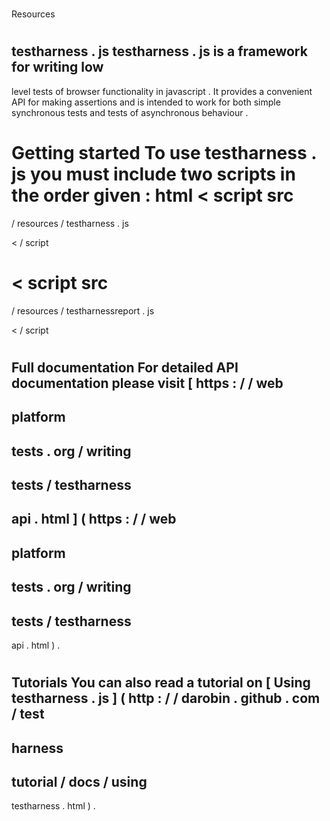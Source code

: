 #
Resources
#
#
testharness
.
js
testharness
.
js
is
a
framework
for
writing
low
-
level
tests
of
browser
functionality
in
javascript
.
It
provides
a
convenient
API
for
making
assertions
and
is
intended
to
work
for
both
simple
synchronous
tests
and
tests
of
asynchronous
behaviour
.
#
#
#
Getting
started
To
use
testharness
.
js
you
must
include
two
scripts
in
the
order
given
:
html
<
script
src
=
/
resources
/
testharness
.
js
>
<
/
script
>
<
script
src
=
/
resources
/
testharnessreport
.
js
>
<
/
script
>
#
#
#
Full
documentation
For
detailed
API
documentation
please
visit
[
https
:
/
/
web
-
platform
-
tests
.
org
/
writing
-
tests
/
testharness
-
api
.
html
]
(
https
:
/
/
web
-
platform
-
tests
.
org
/
writing
-
tests
/
testharness
-
api
.
html
)
.
#
#
#
Tutorials
You
can
also
read
a
tutorial
on
[
Using
testharness
.
js
]
(
http
:
/
/
darobin
.
github
.
com
/
test
-
harness
-
tutorial
/
docs
/
using
-
testharness
.
html
)
.
